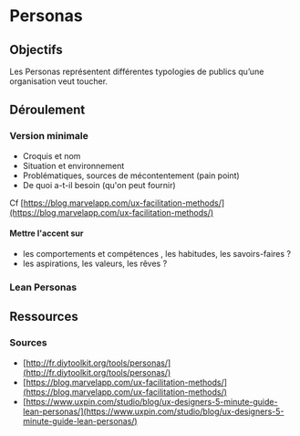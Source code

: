 # Personas

## Objectifs

Les Personas représentent différentes typologies de publics qu’une organisation veut toucher.

## Déroulement

### Version minimale

* Croquis et nom
* Situation et environnement
* Problématiques, sources de mécontentement \(pain point\)
* De quoi a-t-il besoin \(qu'on peut fournir\)

Cf [https://blog.marvelapp.com/ux-facilitation-methods/](https://blog.marvelapp.com/ux-facilitation-methods/)

#### Mettre l'accent sur

* les comportements et compétences , les habitudes, les savoirs-faires ?
* les aspirations, les valeurs, les rêves ?

### Lean Personas

## Ressources

### Sources

* [http://fr.diytoolkit.org/tools/personas/](http://fr.diytoolkit.org/tools/personas/)
* [https://blog.marvelapp.com/ux-facilitation-methods/](https://blog.marvelapp.com/ux-facilitation-methods/)
* [https://www.uxpin.com/studio/blog/ux-designers-5-minute-guide-lean-personas/](https://www.uxpin.com/studio/blog/ux-designers-5-minute-guide-lean-personas/)



